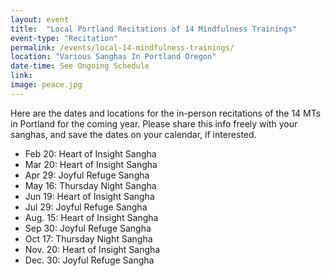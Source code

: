 ```yaml
---
layout: event
title:  "Local Portland Recitations of 14 Mindfulness Trainings"
event-type: "Recitation"
permalink: /events/local-14-mindfulness-trainings/
location: "Various Sanghas In Portland Oregon"
date-time: See Ongoing Schedule
link:
image: peace.jpg
---
```


Here are the dates and locations for the in-person recitations of the 14 MTs in Portland for the coming year.  Please share this info freely with your sanghas, and save the dates on your calendar, if interested.

* Feb 20:  Heart of Insight Sangha
* Mar 20: Heart of Insight Sangha
* Apr 29: Joyful Refuge Sangha
* May 16: Thursday Night Sangha
* Jun 19: Heart of Insight Sangha
* Jul 29: Joyful Refuge Sangha
* Aug. 15: Heart of Insight Sangha
* Sep 30: Joyful Refuge Sangha
* Oct 17: Thursday Night Sangha
* Nov. 20: Heart of Insight Sangha
* Dec. 30: Joyful Refuge Sangha
